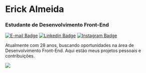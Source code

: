 # Erick Almeida

### Estudante de Desenvolvimento Front-End

[![E-mail Badge](https://img.shields.io/badge/-erick.almeida86@hotmail.com-black?style=flat-square&logo=Gmail&logoColor=white&link=mailto:erick.almeida86@hotmail.com)](mailto:erick.almeida86@hotmail.com)
[![Linkedin Badge](https://img.shields.io/badge/-Erick%20de%20Almeida%20Pereira-black?style=flat-square&logo=Linkedin&logoColor=white&link=https://www.linkedin.com/in/euerickap/)](https://www.linkedin.com/in/euerickap/)
[![Instagram Badge](https://img.shields.io/badge/-@euerickap-black?style=flat-square&logo=Instagram&logoColor=white&link=https://www.instagram.com/euerickap/)](https://www.instagram.com/euerickap/)

Atualmente com 28 anos, buscando oportunidades na área de Desenvolvimento Front-End. Aqui estão meus projetos pessoais e contribuições.

<div>
  <a href="https://github.com/euerickap">
  <img src="https://github-readme-stats.vercel.app/api/top-langs/?username=euerickap&layout=compact&langs_count=7&theme=github_dark"/>
</div>
